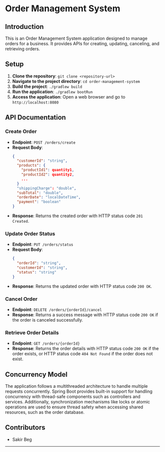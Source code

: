 # Order Management System

## Introduction
This is an Order Management System application designed to manage orders for a business. It provides APIs for creating, updating, canceling, and retrieving orders.

## Setup
1. **Clone the repository**: `git clone <repository-url>`
2. **Navigate to the project directory**: `cd order-management-system`
3. **Build the project**: `./gradlew build`
4. **Run the application**: `./gradlew bootRun`
5. **Access the application**: Open a web browser and go to `http://localhost:8080`

## API Documentation

### Create Order
- **Endpoint**: `POST /orders/create`
- **Request Body**:
  ```json
  {
    "customerId": "string",
    "products": {
      "productId1": quantity1,
      "productId2": quantity2,
      ...
    }
    "shippingCharge": "double",
    "subTotal": "double",
    "orderDate": "localDateTime",
    "payment": "boolean"
  }
  ```
- **Response**: Returns the created order with HTTP status code `201 Created`.

### Update Order Status
- **Endpoint**: `PUT /orders/status`
- **Request Body**:
  ```json
  {
    "orderId": "string",
    "customerId": "string",
    "status": "string"
  }
  ```
- **Response**: Returns the updated order with HTTP status code `200 OK`.

### Cancel Order
- **Endpoint**: `DELETE /orders/{orderId}/cancel`
- **Response**: Returns a success message with HTTP status code `200 OK` if the order is canceled successfully.

### Retrieve Order Details
- **Endpoint**: `GET /orders/{orderId}`
- **Response**: Returns the order details with HTTP status code `200 OK` if the order exists, or HTTP status code `404 Not Found` if the order does not exist.

## Concurrency Model
The application follows a multithreaded architecture to handle multiple requests concurrently. Spring Boot provides built-in support for handling concurrency with thread-safe components such as controllers and services. Additionally, synchronization mechanisms like locks or atomic operations are used to ensure thread safety when accessing shared resources, such as the order database.

## Contributors
- Sakir Beg

---
